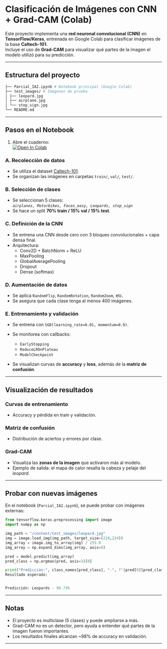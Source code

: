 # Clasificación de Imágenes con CNN + Grad-CAM (Colab)

Este proyecto implementa una **red neuronal convolucional (CNN)** en **TensorFlow/Keras**, entrenada en Google Colab para clasificar imágenes de la base **Caltech-101**.  
Incluye el uso de **Grad-CAM** para visualizar qué partes de la imagen el modelo utilizó para su predicción.

---

## Estructura del proyecto

```bash
├── Parcial_IA2.ipynb # Notebook principal (Google Colab)
├── test_images/ # Imágenes de prueba
│ ├── leopard.jpg
│ ├── airplane.jpg
│ └── stop_sign.jpg
└── README.md
```
---

## Pasos en el Notebook
1. Abre el cuaderno:  
   [![Open In Colab](https://colab.research.google.com/assets/colab-badge.svg)](https://colab.research.google.com/github/apu754/Clasificaci-n-de-Im-genes-con-CNN/blob/main/Clasificaci%C3%B3n_de_Im%C3%A1genes_con_CNN.ipynb)

### A. Recolección de datos
- Se utiliza el dataset [Caltech-101](https://data.caltech.edu/records/mzrjq-6wc02).
- Se organizan las imágenes en carpetas `train/`, `val/`, `test/`.

### B. Selección de clases
- Se seleccionan 5 clases:  
  *`airplanes, Motorbikes, Faces_easy, Leopards, stop_sign`*  
- Se hace un split **70% train / 15% val / 15% test**.

### C. Definición de la CNN
- Se entrena una CNN desde cero con 3 bloques convolucionales + capa densa final.  
- Arquitectura:
  - Conv2D + BatchNorm + ReLU
  - MaxPooling
  - GlobalAveragePooling
  - Dropout
  - Dense (softmax)

### D. Aumentación de datos
- Se aplica `RandomFlip`, `RandomRotation`, `RandomZoom`, etc.  
- Se asegura que cada clase tenga al menos 400 imágenes.

### E. Entrenamiento y validación
- Se entrena con `SGD(learning_rate=0.01, momentum=0.9)`.  
- Se monitorea con callbacks:
  - `EarlyStopping`
  - `ReduceLROnPlateau`
  - `ModelCheckpoint`

- Se visualizan curvas de **accuracy** y **loss**, además de la **matriz de confusión**.

---

## Visualización de resultados

### Curvas de entrenamiento
- Accuracy y pérdida en train y validación.

### Matriz de confusión
- Distribución de aciertos y errores por clase.

### Grad-CAM
- Visualiza las **zonas de la imagen** que activaron más al modelo.  
- Ejemplo de salida: el mapa de calor resalta la cabeza y pelaje del *leopard*.

---

## Probar con nuevas imágenes

En el notebook (`Parcial_IA2.ipynb`), se puede probar con imágenes externas:

```python
from tensorflow.keras.preprocessing import image
import numpy as np

img_path = "/content/test_images/leopard.jpg"
img = image.load_img(img_path, target_size=(224,224))
img_array = image.img_to_array(img) / 255.0
img_array = np.expand_dims(img_array, axis=0)

pred = model.predict(img_array)
pred_class = np.argmax(pred, axis=1)[0]

print("Predicción:", class_names[pred_class], "-", f"{pred[0][pred_class]*100:.2f}%")
Resultado esperado:


Predicción: Leopards - 98.73%
```

---

## Notas
- El proyecto es multiclase (5 clases) y puede ampliarse a más.
- Grad-CAM no es un detector, pero ayuda a entender qué partes de la imagen fueron importantes.
- Los resultados finales alcanzan ~98% de accuracy en validación.



---
